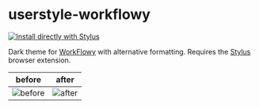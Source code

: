 # userstyle-workflowy

[![Install directly with Stylus](https://img.shields.io/badge/Install%20directly%20with-Stylus-00adad.svg)](https://raw.githubusercontent.com/iliawnek/userstyle-workflowy/master/workflowy.user.styl)

Dark theme for [WorkFlowy] with alternative formatting.
Requires the [Stylus] browser extension.

before     |  after
:---------:|:---------:
![before]  |  ![after]

[before]: https://i.imgur.com/xxHMYuf.png
[after]: https://i.imgur.com/R9XZKfJ.png
[WorkFlowy]: https://workflowy.com
[UserCSS]: https://github.com/openstyles/stylus/wiki/UserCSS
[Stylus]: https://github.com/openstyles/stylus
